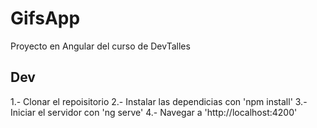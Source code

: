 # GifsApp

Proyecto en Angular del curso de DevTalles

## Dev

1.- Clonar el repoisitorio
2.- Instalar las dependicias con 'npm install'
3.- Iniciar el servidor con 'ng serve'
4.- Navegar a 'http://localhost:4200'
